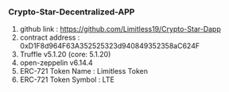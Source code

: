 ### Crypto-Star-Decentralized-APP

 1) github link : https://github.com/Limitless19/Crypto-Star-Dapp
 2) contract address : 0xD1F8d964F63A352525323d940849352358aC624F
 3) Truffle v5.1.20 (core: 5.1.20)
 4) open-zeppelin v6.14.4
 5) ERC-721 Token Name : Limitless Token
 6) ERC-721 Token Symbol : LTE
